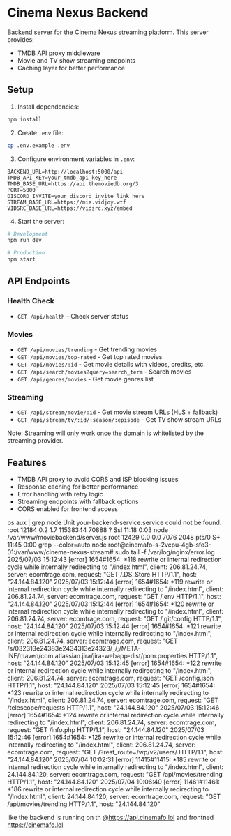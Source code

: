# Cinema Nexus Backend

Backend server for the Cinema Nexus streaming platform. This server provides:
- TMDB API proxy middleware
- Movie and TV show streaming endpoints
- Caching layer for better performance

## Setup

1. Install dependencies:
```bash
npm install
```

2. Create `.env` file:
```bash
cp .env.example .env
```

3. Configure environment variables in `.env`:
```
BACKEND_URL=http://localhost:5000/api
TMDB_API_KEY=your_tmdb_api_key_here
TMDB_BASE_URL=https://api.themoviedb.org/3
PORT=5000
DISCORD_INVITE=your_discord_invite_link_here
STREAM_BASE_URL=https://mia.vidjoy.wtf
VIDSRC_BASE_URL=https://vidsrc.xyz/embed
```

4. Start the server:
```bash
# Development
npm run dev

# Production
npm start
```

## API Endpoints

### Health Check
- `GET /api/health` - Check server status

### Movies
- `GET /api/movies/trending` - Get trending movies
- `GET /api/movies/top-rated` - Get top rated movies
- `GET /api/movies/:id` - Get movie details with videos, credits, etc.
- `GET /api/search/movies?query=search_term` - Search movies
- `GET /api/genres/movies` - Get movie genres list

### Streaming
- `GET /api/stream/movie/:id` - Get movie stream URLs (HLS + fallback)
- `GET /api/stream/tv/:id/:season/:episode` - Get TV show stream URLs

Note: Streaming will only work once the domain is whitelisted by the streaming provider.

## Features

- TMDB API proxy to avoid CORS and ISP blocking issues
- Response caching for better performance
- Error handling with retry logic
- Streaming endpoints with fallback options
- CORS enabled for frontend access 






















ps aux | grep node
Unit your-backend-service.service could not be found.
root       12184  0.2  1.7 11538344 70888 ?      Ssl  11:18   0:03 node /var/www/moviebackend/server.js
root       12429  0.0  0.0   7076  2048 pts/0    S+   11:45   0:00 grep --color=auto node
root@cinemafo-s-2vcpu-4gb-sfo3-01:/var/www/cinema-nexus-stream# sudo tail -f /var/log/nginx/error.log
2025/07/03 15:12:43 [error] 1654#1654: *118 rewrite or internal redirection cycle while internally redirecting to "/index.html", client: 206.81.24.74, server: ecomtrage.com, request: "GET /.DS_Store HTTP/1.1", host: "24.144.84.120"
2025/07/03 15:12:44 [error] 1654#1654: *119 rewrite or internal redirection cycle while internally redirecting to "/index.html", client: 206.81.24.74, server: ecomtrage.com, request: "GET /.env HTTP/1.1", host: "24.144.84.120"
2025/07/03 15:12:44 [error] 1654#1654: *120 rewrite or internal redirection cycle while internally redirecting to "/index.html", client: 206.81.24.74, server: ecomtrage.com, request: "GET /.git/config HTTP/1.1", host: "24.144.84.120"
2025/07/03 15:12:44 [error] 1654#1654: *121 rewrite or internal redirection cycle while internally redirecting to "/index.html", client: 206.81.24.74, server: ecomtrage.com, request: "GET /s/032313e24383e2434313e24323/_/;/META-INF/maven/com.atlassian.jira/jira-webapp-dist/pom.properties HTTP/1.1", host: "24.144.84.120"
2025/07/03 15:12:45 [error] 1654#1654: *122 rewrite or internal redirection cycle while internally redirecting to "/index.html", client: 206.81.24.74, server: ecomtrage.com, request: "GET /config.json HTTP/1.1", host: "24.144.84.120"
2025/07/03 15:12:45 [error] 1654#1654: *123 rewrite or internal redirection cycle while internally redirecting to "/index.html", client: 206.81.24.74, server: ecomtrage.com, request: "GET /telescope/requests HTTP/1.1", host: "24.144.84.120"
2025/07/03 15:12:46 [error] 1654#1654: *124 rewrite or internal redirection cycle while internally redirecting to "/index.html", client: 206.81.24.74, server: ecomtrage.com, request: "GET /info.php HTTP/1.1", host: "24.144.84.120"
2025/07/03 15:12:46 [error] 1654#1654: *125 rewrite or internal redirection cycle while internally redirecting to "/index.html", client: 206.81.24.74, server: ecomtrage.com, request: "GET /?rest_route=/wp/v2/users/ HTTP/1.1", host: "24.144.84.120"
2025/07/04 10:02:31 [error] 11415#11415: *185 rewrite or internal redirection cycle while internally redirecting to "/index.html", client: 24.144.84.120, server: ecomtrage.com, request: "GET /api/movies/trending HTTP/1.1", host: "24.144.84.120"
2025/07/04 10:06:40 [error] 11461#11461: *186 rewrite or internal redirection cycle while internally redirecting to "/index.html", client: 24.144.84.120, server: ecomtrage.com, request: "GET /api/movies/trending HTTP/1.1", host: "24.144.84.120"


like the backend is running on th @https://api.cinemafo.lol  and frontned https://cinemafo.lol 